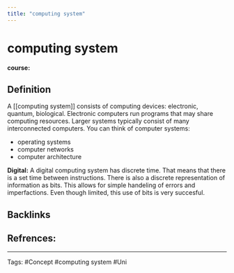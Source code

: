 ```yaml
---
title: "computing system"
---
```


# computing system
**course:**
## Definition
A [[computing system]] consists of computing devices: electronic, quantum, biological. Electronic computers run programs that may share computing resources. Larger systems typically consist of many interconnected computers.
You can think of computer systems:
- operating systems 
- computer networks 
- computer architecture 

**Digital:**
A digital computing system has discrete time. That means that there is a set time between instructions. There is also a discrete representation of information as bits. This allows for simple handeling of errors and imperfactions. Even though limited, this use of bits is very succesful.

## Backlinks

## Refrences:

---
Tags: #Concept #computing system #Uni 
